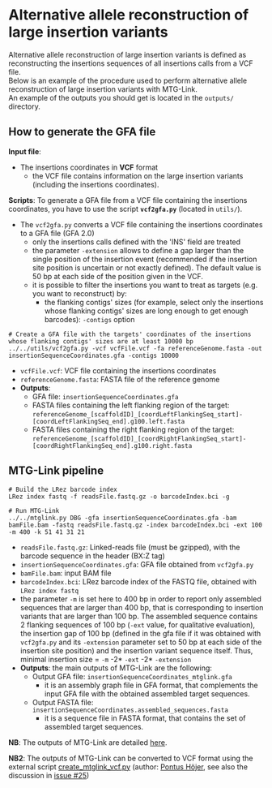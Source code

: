 # Alternative allele reconstruction of large insertion variants

Alternative allele reconstruction of large insertion variants is defined as reconstructing the insertions sequences of all insertions calls from a VCF file.  
Below is an example of the procedure used to perform alternative allele reconstruction of large insertion variants with MTG-Link.  
An example of the outputs you should get is located in the `outputs/` directory.


## How to generate the GFA file

**Input file**: 
* The insertions coordinates in **VCF** format
    * the VCF file contains information on the large insertion variants (including the insertions coordinates).

**Scripts**: To generate a GFA file from a VCF file containing the insertions coordinates, you have to use the script **`vcf2gfa.py`** (located in `utils/`).
* The `vcf2gfa.py` converts a VCF file containing the insertions coordinates to a GFA file (GFA 2.0)
    * only the insertions calls defined with the 'INS' field are treated
    * the parameter `-extension` allows to define a gap larger than the single position of the insertion event (recommended if the insertion site position is uncertain or not exactly defined). The default value is 50 bp at each side of the position given in the VCF.
    * it is possible to filter the insertions you want to treat as targets (e.g. you want to reconstruct) by:
        * the flanking contigs' sizes (for example, select only the insertions whose flanking contigs' sizes are long enough to get enough barcodes): `-contigs` option
```
# Create a GFA file with the targets' coordinates of the insertions whose flanking contigs' sizes are at least 10000 bp
../../utils/vcf2gfa.py -vcf vcfFile.vcf -fa referenceGenome.fasta -out insertionSequenceCoordinates.gfa -contigs 10000
```
* `vcfFile.vcf`: VCF file containing the insertions coordinates
* `referenceGenome.fasta`: FASTA file of the reference genome
* **Outputs**: 
    * GFA file: `insertionSequenceCoordinates.gfa`
    * FASTA files containing the left flanking region of the target: `referenceGenome_[scaffoldID]_[coordLeftFlankingSeq_start]-[coordLeftFlankingSeq_end].g100.left.fasta`
    * FASTA files containing the right flanking region of the target: `referenceGenome_[scaffoldID]_[coordRightFlankingSeq_start]-[coordRightFlankingSeq_end].g100.right.fasta`


## MTG-Link pipeline

```
# Build the LRez barcode index
LRez index fastq -f readsFile.fastq.gz -o barcodeIndex.bci -g

# Run MTG-Link
../../mtglink.py DBG -gfa insertionSequenceCoordinates.gfa -bam bamFile.bam -fastq readsFile.fastq.gz -index barcodeIndex.bci -ext 100 -m 400 -k 51 41 31 21
```
* `readsFile.fastq.gz`: Linked-reads file (must be gzipped), with the barcode sequence in the header (BX:Z tag)
* `insertionSequenceCoordinates.gfa`: GFA file obtained from `vcf2gfa.py`
* `bamFile.bam`: input BAM file
* `barcodeIndex.bci`: LRez barcode index of the FASTQ file, obtained with `LRez index fastq`
* the parameter `-m` is set here to 400 bp in order to report only assembled sequences that are larger than 400 bp, that is corresponding to insertion variants that are larger than 100 bp. The assembled sequence contains 2 flanking sequences of 100 bp (`-ext` value, for qualitative evaluation), the insertion gap of 100 bp (defined in the gfa file if it was obtained with `vcf2gfa.py` and its `-extension` parameter set to 50 bp at each side of the insertion site position) and the insertion variant sequence itself. Thus, minimal insertion size = `-m` -2* `-ext` -2* `-extension`
* **Outputs**: the main outputs of MTG-Link are the following:
    * Output GFA file: `insertionSequenceCoordinates_mtglink.gfa`
        * it is an assembly graph file in GFA format, that complements the input GFA file with the obtained assembled target sequences.
    * Output FASTA file: `insertionSequenceCoordinates.assembled_sequences.fasta`
        * it is a sequence file in FASTA format, that contains the set of assembled target sequences.

**NB**: The outputs of MTG-Link are detailed [here](../input-output_files.md). 

**NB2**: The outputs of MTG-Link can be converted to VCF format using the external script [create_mtglink_vcf.py](https://gist.github.com/pontushojer/da2c40de4f8d89c23fa992d6ff6f3cc3) (author: [Pontus Höjer](https://github.com/pontushojer), see also the discussion in [issue #25](https://github.com/anne-gcd/MTG-Link/issues/25))

